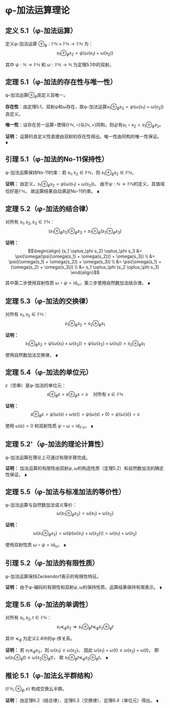 # φ-加法运算理论

## 定义 5.1（φ-加法运算）
定义φ-加法运算 $\oplus_\phi: \mathbb{F}\mathbb{N} \times \mathbb{F}\mathbb{N} \to \mathbb{F}\mathbb{N}$ 为：
$$s_1 \oplus_\phi s_2 = \psi(\omega(s_1) + \omega(s_2))$$

其中 $\psi: \mathbb{N} \to \mathbb{F}\mathbb{N}$ 和 $\omega: \mathbb{F}\mathbb{N} \to \mathbb{N}$ 为定理5.1中的双射。

## 定理 5.1（φ-加法的存在性与唯一性）
φ-加法运算$\oplus_\phi$良定义且唯一。

**存在性**：由定理5.1，双射$\psi$和$\omega$存在，故φ-加法运算$s_1 \oplus_\phi s_2 = \psi(\omega(s_1) + \omega(s_2))$良定义。

**唯一性**：设存在另一运算$\star$使得$(\mathbb{F}\mathbb{N}, \star)$与$(\mathbb{N}, +)$同构，则必有$s_1 \star s_2 = s_1 \oplus_\phi s_2$。

**证明：**
运算的良定义性直接由双射的存在性得出。唯一性由同构的唯一性保证。 ∎

## 引理 5.1（φ-加法的No-11保持性）
φ-加法运算保持No-11约束：若 $s_1, s_2 \in \mathbb{F}\mathbb{N}$，则 $s_1 \oplus_\phi s_2 \in \mathbb{F}\mathbb{N}$。

**证明：**
由定义，$s_1 \oplus_\phi s_2 = \psi(\omega(s_1) + \omega(s_2))$。
由于$\psi: \mathbb{N} \to \mathbb{F}\mathbb{N}$的定义，其值域恰好是$\mathbb{F}\mathbb{N}$，
故运算结果自动满足No-11约束。 ∎

## 定理 5.2（φ-加法的结合律）
对所有 $s_1, s_2, s_3 \in \mathbb{F}\mathbb{N}$：
$$(s_1 \oplus_\phi s_2) \oplus_\phi s_3 = s_1 \oplus_\phi (s_2 \oplus_\phi s_3)$$

**证明：**
$$\begin{align}
(s_1 \oplus_\phi s_2) \oplus_\phi s_3 &= \psi(\omega(\psi(\omega(s_1) + \omega(s_2))) + \omega(s_3)) \\
&= \psi((\omega(s_1) + \omega(s_2)) + \omega(s_3)) \\
&= \psi(\omega(s_1) + (\omega(s_2) + \omega(s_3))) \\
&= s_1 \oplus_\phi (s_2 \oplus_\phi s_3)
\end{align}$$

其中第二步使用双射性质 $\omega \circ \psi = \text{id}_\mathbb{N}$，第三步使用自然数加法结合律。 ∎

## 定理 5.3（φ-加法的交换律）
对所有 $s_1, s_2 \in \mathbb{F}\mathbb{N}$：
$$s_1 \oplus_\phi s_2 = s_2 \oplus_\phi s_1$$

**证明：**
$$s_1 \oplus_\phi s_2 = \psi(\omega(s_1) + \omega(s_2)) = \psi(\omega(s_2) + \omega(s_1)) = s_2 \oplus_\phi s_1$$

使用自然数加法交换律。 ∎

## 定理 5.4（φ-加法的单位元）
$\varepsilon$（空串）是φ-加法的单位元：
$$s \oplus_\phi \varepsilon = \varepsilon \oplus_\phi s = s \quad \text{对所有 } s \in \mathbb{F}\mathbb{N}$$

**证明：**
$$s \oplus_\phi \varepsilon = \psi(\omega(s) + \omega(\varepsilon)) = \psi(\omega(s) + 0) = \psi(\omega(s)) = s$$

使用 $\omega(\varepsilon) = 0$ 和双射性质 $\psi \circ \omega = \text{id}_{\mathbb{F}\mathbb{N}}$。 ∎

## 定理 5.2'（φ-加法的理论计算性）
φ-加法运算在理论上可通过有限步骤完成。

**证明：**
加法运算的有限性由双射$\psi, \omega$的构造性质（定理5.2）和自然数加法的确定性保证。 ∎

## 定理 5.5（φ-加法与标准加法的等价性）
φ-加法运算与自然数加法语义等价：
$$\omega(s_1 \oplus_\phi s_2) = \omega(s_1) + \omega(s_2)$$

**证明：**
$$\omega(s_1 \oplus_\phi s_2) = \omega(\psi(\omega(s_1) + \omega(s_2))) = \omega(s_1) + \omega(s_2)$$

使用双射性质 $\omega \circ \psi = \text{id}_\mathbb{N}$。 ∎

## 引理 5.2（φ-加法的有限性质）
φ-加法运算保持Zeckendorf表示的有限性特征。

**证明：**
由于φ-编码的有限性和双射$\psi, \omega$的保持性质，运算结果保持有限表示。 ∎

## 定理 5.6（φ-加法的单调性）
对所有 $s_1, s_2, t \in \mathbb{F}\mathbb{N}$：
$$s_1 \preceq_\phi s_2 \Rightarrow s_1 \oplus_\phi t \preceq_\phi s_2 \oplus_\phi t$$

其中 $\preceq_\phi$ 为定义2.4中的φ-序关系。

**证明：**
若 $s_1 \preceq_\phi s_2$，则 $\omega(s_1) \leq \omega(s_2)$。
因此 $\omega(s_1) + \omega(t) \leq \omega(s_2) + \omega(t)$，
即 $\omega(s_1 \oplus_\phi t) \leq \omega(s_2 \oplus_\phi t)$，
故 $s_1 \oplus_\phi t \preceq_\phi s_2 \oplus_\phi t$。 ∎

## 推论 5.1（φ-加法幺半群结构）
$(\mathbb{F}\mathbb{N}, \oplus_\phi, \varepsilon)$ 构成交换幺半群。

**证明：**
由定理6.2（结合律）、定理6.3（交换律）、定理6.4（单位元）得出。 ∎